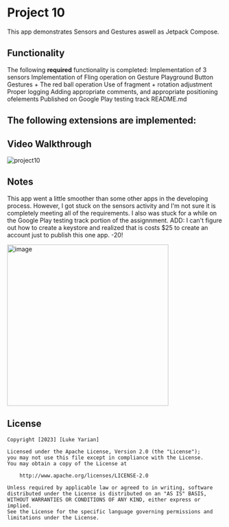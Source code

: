 # Project 10

This app demonstrates Sensors and Gestures aswell as Jetpack Compose.

## Functionality 

The following **required** functionality is completed:
Implementation of 3 sensors 
Implementation of Fling operation on Gesture Playground Button 
Gestures + The red ball operation 
Use of fragment + rotation adjustment 
Proper logging
Adding appropriate comments, and appropriate positioning ofelements 
Published on Google Play testing track 
README.md

The following **extensions** are implemented:
-

## Video Walkthrough

![project10](https://github.com/lukeyarian/Project10/assets/70252777/73759ed5-7da7-46d5-a4dc-0b4100441404)

## Notes

This app went a little smoother than some other apps in the developing process. However, I got stuck on the sensors activity and I'm not sure it is completely meeting all of the requirements. I also was stuck for a while on the Google
Play testing track portion of the assignnment. ADD: I can't figure out how to create a keystore and realized that is costs $25 to create an account just to publish this one app. -20!

<img width="376" alt="image" src="https://github.com/lukeyarian/Project10/assets/70252777/d0181f60-dc6f-4a24-9eb3-bbeb93ba38dc">


## License

    Copyright [2023] [Luke Yarian]

    Licensed under the Apache License, Version 2.0 (the "License");
    you may not use this file except in compliance with the License.
    You may obtain a copy of the License at

        http://www.apache.org/licenses/LICENSE-2.0

    Unless required by applicable law or agreed to in writing, software
    distributed under the License is distributed on an "AS IS" BASIS,
    WITHOUT WARRANTIES OR CONDITIONS OF ANY KIND, either express or implied.
    See the License for the specific language governing permissions and
    limitations under the License.
